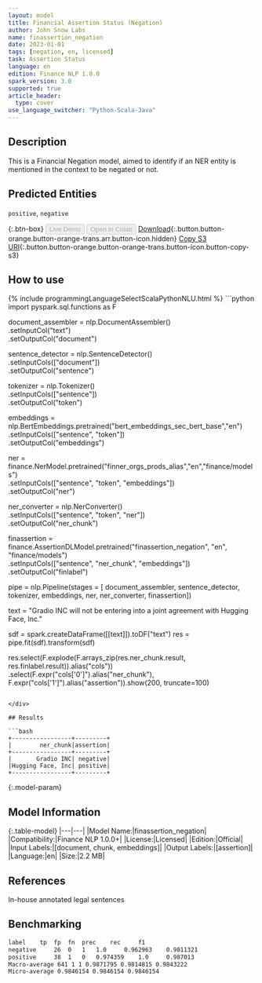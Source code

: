 ```yaml
---
layout: model
title: Financial Assertion Status (Negation)
author: John Snow Labs
name: finassertion_negation
date: 2023-01-01
tags: [negation, en, licensed]
task: Assertion Status
language: en
edition: Finance NLP 1.0.0
spark_version: 3.0
supported: true
article_header:
  type: cover
use_language_switcher: "Python-Scala-Java"
---
```


## Description

This is a Financial Negation model, aimed to identify if an NER entity is mentioned in the context to be negated or not.

## Predicted Entities

`positive`, `negative`

{:.btn-box}
<button class="button button-orange" disabled>Live Demo</button>
<button class="button button-orange" disabled>Open in Colab</button>
[Download](https://s3.amazonaws.com/auxdata.johnsnowlabs.com/finance/models/finassertion_negation_en_1.0.0_3.0_1672578587267.zip){:.button.button-orange.button-orange-trans.arr.button-icon.hidden}
[Copy S3 URI](s3://auxdata.johnsnowlabs.com/finance/models/finassertion_negation_en_1.0.0_3.0_1672578587267.zip){:.button.button-orange.button-orange-trans.button-icon.button-copy-s3}

## How to use



<div class="tabs-box" markdown="1">
{% include programmingLanguageSelectScalaPythonNLU.html %}
```python
import pyspark.sql.functions as F

document_assembler = nlp.DocumentAssembler()\
    .setInputCol("text")\
    .setOutputCol("document")

sentence_detector = nlp.SentenceDetector() \
    .setInputCols(["document"]) \
    .setOutputCol("sentence")

tokenizer = nlp.Tokenizer()\
    .setInputCols(["sentence"])\
    .setOutputCol("token")

embeddings = nlp.BertEmbeddings.pretrained("bert_embeddings_sec_bert_base","en") \
    .setInputCols(["sentence", "token"]) \
    .setOutputCol("embeddings")

ner = finance.NerModel.pretrained("finner_orgs_prods_alias","en","finance/models")\
    .setInputCols(["sentence", "token", "embeddings"])\
    .setOutputCol("ner")

ner_converter = nlp.NerConverter() \
    .setInputCols(["sentence", "token", "ner"]) \
    .setOutputCol("ner_chunk")

finassertion = finance.AssertionDLModel.pretrained("finassertion_negation", "en", "finance/models")\
    .setInputCols(["sentence", "ner_chunk", "embeddings"])\
    .setOutputCol("finlabel")

pipe = nlp.Pipeline(stages = [ document_assembler, sentence_detector, tokenizer, embeddings, ner, ner_converter, finassertion])

text = "Gradio INC will not be entering into a joint agreement with Hugging Face, Inc."

sdf = spark.createDataFrame([[text]]).toDF("text")
res = pipe.fit(sdf).transform(sdf)

res.select(F.explode(F.arrays_zip(res.ner_chunk.result, 
                                  res.finlabel.result)).alias("cols"))\
                  .select(F.expr("cols['0']").alias("ner_chunk"),
                          F.expr("cols['1']").alias("assertion")).show(200, truncate=100)

```

</div>

## Results

```bash
+-----------------+---------+
|        ner_chunk|assertion|
+-----------------+---------+
|       Gradio INC| negative|
|Hugging Face, Inc| positive|
+-----------------+---------+
```

{:.model-param}
## Model Information

{:.table-model}
|---|---|
|Model Name:|finassertion_negation|
|Compatibility:|Finance NLP 1.0.0+|
|License:|Licensed|
|Edition:|Official|
|Input Labels:|[document, chunk, embeddings]|
|Output Labels:|[assertion]|
|Language:|en|
|Size:|2.2 MB|

## References

In-house annotated legal sentences

## Benchmarking

```bash
label	 tp	 fp	 fn	 prec	 rec	 f1
negative	 26	 0	 1	 1.0	 0.962963	 0.9811321
positive	 38	 1	 0	 0.974359	 1.0	 0.987013
Macro-average 641 1 1 0.9871795 0.9814815 0.9843222
Micro-average 0.9846154 0.9846154 0.9846154
```